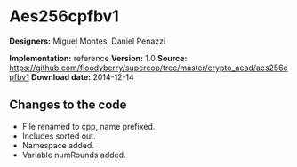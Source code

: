 # Aes256cpfbv1

**Designers:** Miguel Montes, Daniel Penazzi

**Implementation:** reference
**Version:** 1.0
**Source:** https://github.com/floodyberry/supercop/tree/master/crypto_aead/aes256cpfbv1
**Download date:** 2014-12-14

## Changes to the code

* File renamed to cpp, name prefixed.
* Includes sorted out.
* Namespace added.
* Variable numRounds added.
